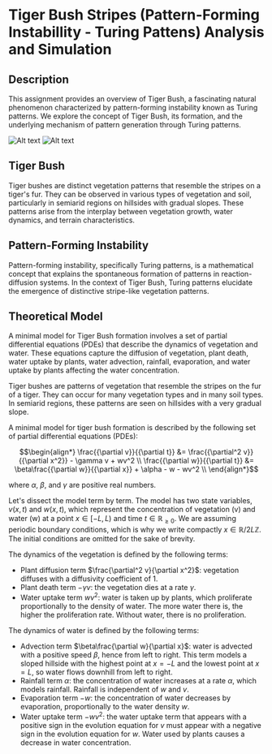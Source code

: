 
# Tiger Bush Stripes (Pattern-Forming Instabillity - Turing Pattens) Analysis and Simulation

## Description
This assignment provides an overview of Tiger Bush, a fascinating natural phenomenon characterized by pattern-forming instability known as Turing patterns. We explore the concept of Tiger Bush, its formation, and the underlying mechanism of pattern generation through Turing patterns.

![Alt text](figures/tigerbush?raw=true "TigerBush")
![Alt text](figures/Q6_fig1.jpg?raw=true "SimTigerBush")

## Tiger Bush
Tiger bushes are distinct vegetation patterns that resemble the stripes on a tiger's fur. They can be observed in various types of vegetation and soil, particularly in semiarid regions on hillsides with gradual slopes. These patterns arise from the interplay between vegetation growth, water dynamics, and terrain characteristics.

## Pattern-Forming Instability
Pattern-forming instability, specifically Turing patterns, is a mathematical concept that explains the spontaneous formation of patterns in reaction-diffusion systems. In the context of Tiger Bush, Turing patterns elucidate the emergence of distinctive stripe-like vegetation patterns.

## Theoretical Model
A minimal model for Tiger Bush formation involves a set of partial differential equations (PDEs) that describe the dynamics of vegetation and water. These equations capture the diffusion of vegetation, plant death, water uptake by plants, water advection, rainfall, evaporation, and water uptake by plants affecting the water concentration.

Tiger bushes are patterns of vegetation that resemble the stripes on the fur of a tiger. They can occur for many vegetation types and in many soil types. In semiarid regions, these patterns are seen on hillsides with a very gradual slope. 

A minimal model for tiger bush formation is described by the following set of partial differential equations (PDEs):

```math
\begin{align*}
\frac{{\partial v}}{{\partial t}} &= \frac{{\partial^2 v}}{{\partial x^2}} - \gamma v + wv^2 \\
\frac{{\partial w}}{{\partial t}} &= \beta\frac{{\partial w}}{{\partial x}} + \alpha - w - wv^2 \\
\end{align*}
```

where $\alpha$, $\beta$, and $\gamma$ are positive real numbers.

Let's dissect the model term by term. The model has two state variables, $v(x, t)$ and $w(x, t)$, which represent the concentration of vegetation (v) and water (w) at a point $x \in [-L, L)$ and time $t \in \mathbb{R}_{\geq 0}$. We are assuming periodic boundary conditions, which is why we write compactly $x \in \mathbb{R}/2L\mathbb{Z}$. The initial conditions are omitted for the sake of brevity.

The dynamics of the vegetation is defined by the following terms:

- Plant diffusion term $\frac{\partial^2 v}{\partial x^2}$: vegetation diffuses with a diffusivity coefficient of 1.
- Plant death term $-\gamma v$: the vegetation dies at a rate $\gamma$.
- Water uptake term $wv^2$: water is taken up by plants, which proliferate proportionally to the density of water. The more water there is, the higher the proliferation rate. Without water, there is no proliferation.

The dynamics of water is defined by the following terms:

- Advection term $\beta\frac{\partial w}{\partial x}$: water is advected with a positive speed $\beta$, hence from left to right. This term models a sloped hillside with the highest point at $x = -L$ and the lowest point at $x = L$, so water flows downhill from left to right.
- Rainfall term $\alpha$: the concentration of water increases at a rate $\alpha$, which models rainfall. Rainfall is independent of $w$ and $v$.
- Evaporation term $-w$: the concentration of water decreases by evaporation, proportionally to the water density $w$.
- Water uptake term $-wv^2$: the water uptake term that appears with a positive sign in the evolution equation for $v$ must appear with a negative sign in the evolution equation for $w$. Water used by plants causes a decrease in water concentration.

